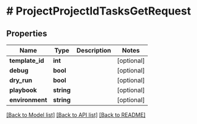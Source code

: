 # # ProjectProjectIdTasksGetRequest

## Properties

Name | Type | Description | Notes
------------ | ------------- | ------------- | -------------
**template_id** | **int** |  | [optional]
**debug** | **bool** |  | [optional]
**dry_run** | **bool** |  | [optional]
**playbook** | **string** |  | [optional]
**environment** | **string** |  | [optional]

[[Back to Model list]](../../README.md#models) [[Back to API list]](../../README.md#endpoints) [[Back to README]](../../README.md)
